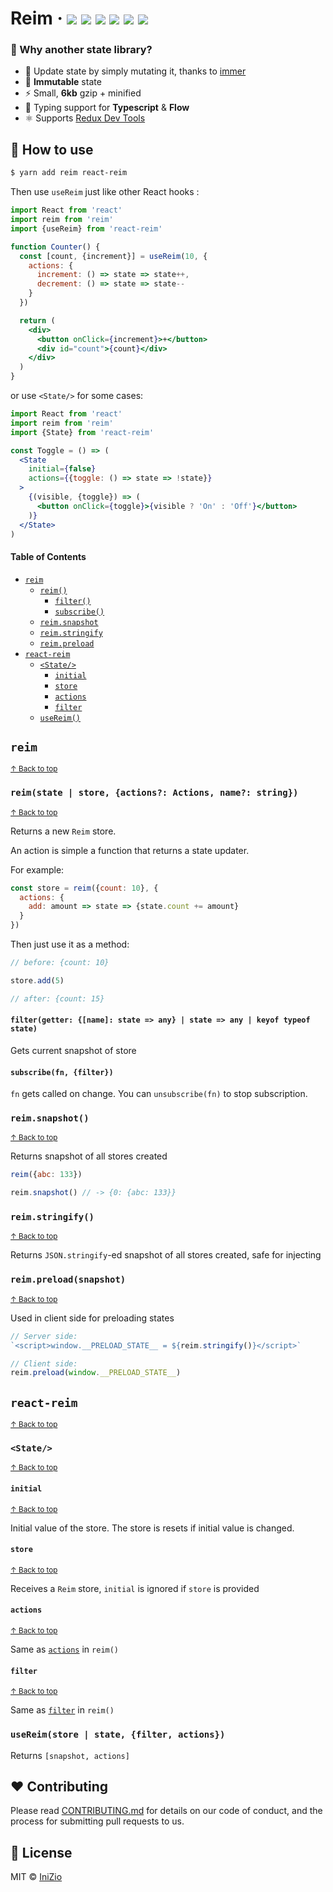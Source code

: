 # Reim &middot; [![](https://img.shields.io/npm/v/reim.svg)](https://npm.im/reim) [![](https://img.shields.io/npm/dm/reim.svg)](https://npm.im/reim) [![](https://travis-ci.org/IniZio/reim.svg?branch=master)](https://travis-ci.org/IniZio/reim) [![](https://api.codacy.com/project/badge/Coverage/1560c0832a3a41df8bfe51083fd92c20)](https://www.codacy.com/app/inizio/reim?utm_source=github.com&utm_medium=referral&utm_content=IniZio/reim&utm_campaign=Badge_Coverage) ![](https://badgen.net/badge/license/MIT/blue) [![](https://img.shields.io/bundlephobia/minzip/reim.svg)](https://bundlephobia.com/result?p=reim@)

### :thinking: Why another state library?

* :metal: Update state by simply mutating it, thanks to [immer](https://github.com/mweststrate/immer)
* :closed_lock_with_key: **Immutable** state
* :zap: Small, **6kb** gzip + minified
* :star2: Typing support for **Typescript** & **Flow**
* :atom_symbol: Supports [Redux Dev Tools](https://chrome.google.com/webstore/detail/redux-devtools/lmhkpmbekcpmknklioeibfkpmmfibljd?hl=zh-TW)

## :book: How to use

```bash
$ yarn add reim react-reim
```

Then use `useReim` just like other React hooks :

```jsx
import React from 'react'
import reim from 'reim'
import {useReim} from 'react-reim'

function Counter() {
  const [count, {increment}] = useReim(10, {
    actions: {
      increment: () => state => state++,
      decrement: () => state => state--
    }
  })

  return (
    <div>
      <button onClick={increment}>+</button>
      <div id="count">{count}</div>
    </div>
  )
}
```

or use `<State/>` for some cases:

```jsx
import React from 'react'
import reim from 'reim'
import {State} from 'react-reim'

const Toggle = () => (
  <State
    initial={false}
    actions={{toggle: () => state => !state}}
  >
    {(visible, {toggle}) => (
      <button onClick={toggle}>{visible ? 'On' : 'Off'}</button>
    )}
  </State>
)
```

#### Table of Contents

- [`reim`](#reim)
  - [`reim()`](#reimstate--store-actions-actions-name-string)
    - [`filter()`](#filtergetter-name-state--any--state--any--keyof-typeof-state)
    - [`subscribe()`](#subscribefn-filter) 
  - [`reim.snapshot`](#reimsnapshot)
  - [`reim.stringify`](#reimstringify)
  - [`reim.preload`](#reimpreloadsnapshot)
- [`react-reim`](#react-reim)
  - [`<State/>`](#state)
    - [`initial`](#initial)
    - [`store`](#store)
    - [`actions`](#actions)
    - [`filter`](#filter)
  - [`useReim()`](#usereimstore--state-filter-actions)

## `reim`

<sup><a href="#table-of-contents">↑ Back to top</a></sup>

### `reim(state | store, {actions?: Actions, name?: string})`

<sup><a href="#table-of-contents">↑ Back to top</a></sup>

Returns a new `Reim` store.

An action is simple a function that returns a state updater.

For example: 

```js
const store = reim({count: 10}, {
  actions: {
    add: amount => state => {state.count += amount}
  }
})
```

Then just use it as a method:

```js
// before: {count: 10}

store.add(5)

// after: {count: 15}
```

#### `filter(getter: {[name]: state => any} | state => any | keyof typeof state)`

Gets current snapshot of store

#### `subscribe(fn, {filter})`

`fn` gets called on change. You can `unsubscribe(fn)` to stop subscription.

### `reim.snapshot()`

<sup><a href="#table-of-contents">↑ Back to top</a></sup>

Returns snapshot of all stores created

```js
reim({abc: 133})

reim.snapshot() // -> {0: {abc: 133}}
```

### `reim.stringify()`

<sup><a href="#table-of-contents">↑ Back to top</a></sup>

Returns `JSON.stringify`-ed snapshot of all stores created, safe for injecting

### `reim.preload(snapshot)`

<sup><a href="#table-of-contents">↑ Back to top</a></sup>

Used in client side for preloading states

```js
// Server side:
`<script>window.__PRELOAD_STATE__ = ${reim.stringify()}</script>`

// Client side:
reim.preload(window.__PRELOAD_STATE__)
```

## `react-reim`

<sup><a href="#table-of-contents">↑ Back to top</a></sup>

### `<State/>`

<sup><a href="#table-of-contents">↑ Back to top</a></sup>

#### `initial`

<sup><a href="#table-of-contents">↑ Back to top</a></sup>

Initial value of the store. The store is resets if initial value is changed.

#### `store`

<sup><a href="#table-of-contents">↑ Back to top</a></sup>

Receives a `Reim` store, `initial` is ignored if `store` is provided

#### `actions`

<sup><a href="#table-of-contents">↑ Back to top</a></sup>

Same as [`actions`](#reimstate--store-actions-actions-name-string) in `reim()`

#### `filter`

<sup><a href="#table-of-contents">↑ Back to top</a></sup>

Same as [`filter`](#filtergetter-name-state--any--state--any--keyof-typeof-state) in `reim()`

### `useReim(store | state, {filter, actions})`

Returns `[snapshot, actions]`

## :heart: Contributing

Please read [CONTRIBUTING.md](https://github.com/IniZio/reim/CONTRIBUTING.md) for details on our code of conduct, and the process for submitting pull requests to us.

## :page_with_curl: License

MIT © [IniZio](https://github.com/IniZio)

